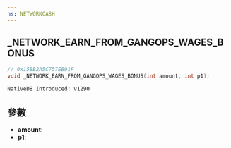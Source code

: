 ```yaml
---
ns: NETWORKCASH
---
```

## _NETWORK_EARN_FROM_GANGOPS_WAGES_BONUS

```c
// 0x15BB2A5C757EB91F
void _NETWORK_EARN_FROM_GANGOPS_WAGES_BONUS(int amount, int p1);
```

```
NativeDB Introduced: v1290
```

## 參數
* **amount**:
* **p1**:
